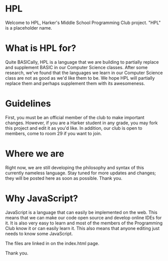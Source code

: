 # HPL

Welcome to HPL, Harker's Middle School Programming Club project. "HPL" is a placeholder name.

# What is HPL for?
Quite BASICally, HPL is a language that we are building to partially replace and supplement BASIC in our Computer Science classes. After some research, we've found that the languages we learn in our Computer Science class are not as good as we'd like them to be. We hope HPL will partially replace them and perhaps supplement them with its awesomeness.

# Guidelines
First, you must be an official member of the club to make important changes. However, if you are a Harker student in any grade, you may fork this project and edit it as you'd like. In addition, our club is open to members, come to room 29 if you want to join. 

# Where we are
Right now, we are still developing the philosophy and syntax of this currently nameless language. Stay tuned for more updates and changes; they will be posted here as soon as possible. Thank you.

# Why JavaScript?
JavaScript is a language that can easily be implemented on the web. This means that we can make our code open source and develop online IDEs for it. It is also very easy to learn and most of the members of the Programming Club know it or can easily learn it. This also means that anyone editing just needs to know some JavaScript.

The files are linked in on the index.html page.

Thank you.
